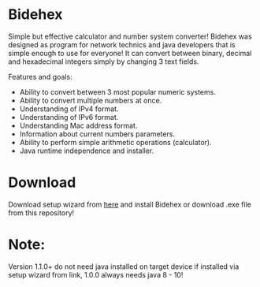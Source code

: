 # Bidehex
Simple but effective calculator and number system converter!
Bidehex was designed as program for network technics and java developers that is simple enough to use for everyone! It can convert between binary, decimal and hexadecimal integers simply by changing 3 text fields. 

Features and goals:
* Ability to convert between 3 most popular numeric systems.
* Ability to convert multiple numbers at once.
* Understanding of IPv4 format.
* Understanding of IPv6 format.
* Understanding Mac address format.
* Information about current numbers parameters.
* Ability to perform simple arithmetic operations (calculator).
* Java runtime independence and installer.

# Download
Download setup wizard from [here](https://download-bidehex-calculator.netlify.app/files/Bidehex%20setup.exe) and install Bidehex or download .exe file from this repository!

# Note:
Version 1.1.0+ do not need java installed on target device if installed via setup wizard from link, 1.0.0 always needs java 8 - 10!
